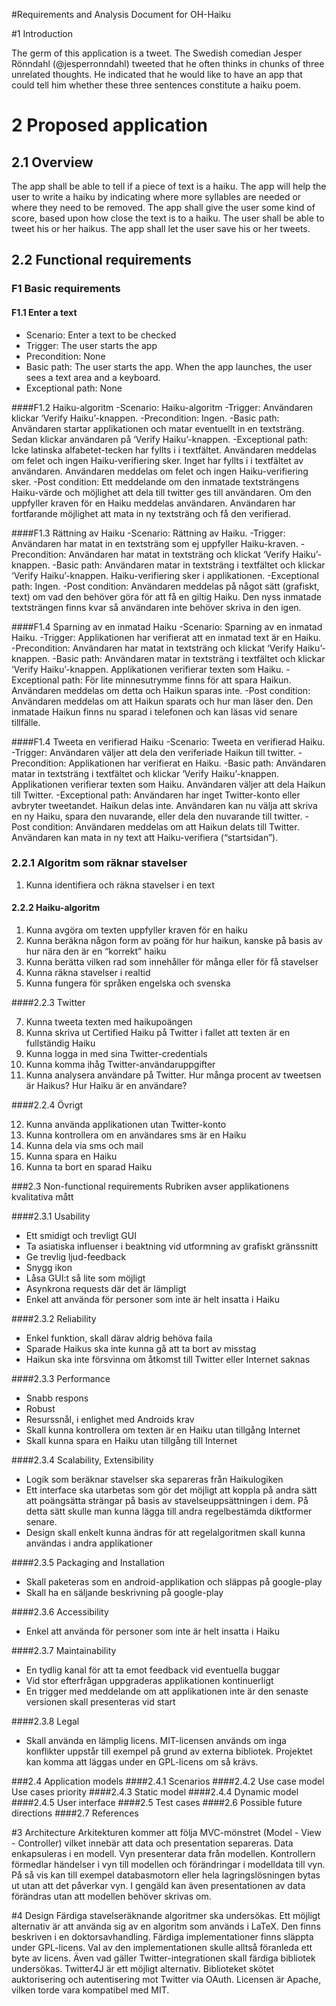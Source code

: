 #Requirements and Analysis Document for OH-Haiku

#1 Introduction

The germ of this application is a tweet. The Swedish comedian Jesper Rönndahl (@jesperronndahl)
tweeted that he often thinks in chunks of three unrelated thoughts. He indicated that he would 
like to have an app that could tell him whether these three sentences constitute a haiku poem.

# 2 Proposed application
## 2.1 Overview
The app shall be able to tell if a piece of text is a haiku. 
The app will help the user to write a haiku by indicating where more syllables are needed
or where they need to be removed.
The app shall give the user some kind of score, based upon how close the text is to a haiku.
The user shall be able to tweet his or her haikus.
The app shall let the user save his or her tweets.
## 2.2 Functional requirements

### F1 Basic requirements
#### F1.1 Enter a text
- Scenario: Enter a text to be checked
- Trigger: The user starts the app
- Precondition: None
- Basic path:
The user starts the app. When the app launches, the user sees a text area and a keyboard.
- Exceptional path: None

####F1.2 Haiku-algoritm
-Scenario: 
Haiku-algoritm
-Trigger: 
Användaren klickar ‘Verify Haiku’-knappen.
-Precondition:
Ingen.
-Basic path:
Användaren startar applikationen och matar eventuellt in en textsträng. Sedan klickar användaren på ‘Verify Haiku’-knappen.
-Exceptional path: 
Icke latinska alfabetet-tecken har fyllts i i textfältet. Användaren meddelas om felet och ingen Haiku-verifiering sker.
Inget har fyllts i i textfältet av användaren. Användaren meddelas om felet och ingen Haiku-verifiering sker.
-Post condition:
Ett meddelande om den inmatade textsträngens Haiku-värde och möjlighet att dela till twitter ges till användaren. Om den uppfyller kraven för en Haiku meddelas användaren. Användaren har fortfarande möjlighet att mata in ny textsträng och få den verifierad.

####F1.3 Rättning av Haiku
-Scenario: 
Rättning av Haiku.
-Trigger: 
Användaren har matat in en textsträng som ej uppfyller Haiku-kraven.
-Precondition:
Användaren har matat in textsträng och klickat ‘Verify Haiku’-knappen. 
-Basic path:
Användaren matar in textsträng i textfältet och klickar ‘Verify Haiku’-knappen. Haiku-verifiering sker i applikationen.
-Exceptional path: 
Ingen.
-Post condition:
Användaren meddelas på något sätt (grafiskt, text) om vad den behöver göra för att få en giltig Haiku. Den nyss inmatade textsträngen finns kvar så användaren inte behöver skriva in den igen.

####F1.4 Sparning av en inmatad Haiku
-Scenario: 
Sparning av en inmatad Haiku.
-Trigger: 
Applikationen har verifierat att en inmatad text är en Haiku.
-Precondition:
Användaren har matat in textsträng och klickat ‘Verify Haiku’-knappen. 
-Basic path:
Användaren matar in textsträng i textfältet och klickar ‘Verify Haiku’-knappen. Applikationen verifierar texten som Haiku.
-Exceptional path: 
För lite minnesutrymme finns för att spara Haikun. Användaren meddelas om detta och Haikun sparas inte.
-Post condition:
Användaren meddelas om att Haikun sparats och hur man läser den. Den inmatade Haikun finns nu sparad i telefonen och kan läsas vid senare tillfälle.
 
####F1.4 Tweeta en verifierad Haiku
-Scenario: 
Tweeta en verifierad Haiku.
-Trigger: 
Användaren väljer att dela den veriferiade Haikun till twitter.
-Precondition:
Applikationen har verifierat en Haiku.
-Basic path:
Användaren matar in textsträng i textfältet och klickar ‘Verify Haiku’-knappen. Applikationen verifierar texten som Haiku. Användaren väljer att dela Haikun till Twitter. 
-Exceptional path: 
Användaren har inget Twitter-konto eller avbryter tweetandet. Haikun delas inte. Användaren kan nu välja att skriva en ny Haiku, spara den nuvarande, eller dela den nuvarande till twitter.
-Post condition:
Användaren meddelas om att Haikun delats till Twitter. Användaren kan mata in ny text att Haiku-verifiera (“startsidan”).

### 2.2.1 Algoritm som räknar stavelser
1.	Kunna identifiera och räkna stavelser i en text
#### 2.2.2 Haiku-algoritm
1.	Kunna avgöra om texten uppfyller kraven för en haiku
2.	Kunna beräkna någon form av poäng för hur haikun, kanske på basis av hur nära den är en “korrekt” haiku
3.	Kunna berätta vilken rad som innehåller för många eller för få stavelser
4.	Kunna räkna stavelser i realtid
5.	Kunna fungera för språken engelska och svenska 

####2.2.3 Twitter
	
7.	Kunna tweeta texten med haikupoängen
8.	Kunna skriva ut Certified Haiku på Twitter i fallet att texten är en fullständig Haiku
9.	Kunna logga in med sina Twitter-credentials
10.	Kunna komma ihåg Twitter-användaruppgifter
11.	Kunna analysera användare på Twitter. Hur många procent av tweetsen är Haikus? Hur Haiku är en användare?

####2.2.4 Övrigt

12.	Kunna använda applikationen utan Twitter-konto
13.	Kunna kontrollera om en användares sms är en Haiku
14.	Kunna dela via sms och mail
15.	Kunna spara en Haiku
16.	Kunna ta bort en sparad Haiku
	
###2.3 Non-functional requirements
Rubriken avser applikationens kvalitativa mått

####2.3.1 Usability

- Ett smidigt och trevligt GUI
- Ta asiatiska influenser i beaktning vid utformning av grafiskt gränssnitt
- Ge trevlig ljud-feedback
- Snygg ikon
- Låsa GUI:t så lite som möjligt 
- Asynkrona requests där det är lämpligt
- Enkel att använda för personer som inte är helt insatta i Haiku

####2.3.2 Reliability

- Enkel funktion, skall därav aldrig behöva faila
- Sparade Haikus ska inte kunna gå att ta bort av misstag 
- Haikun ska inte försvinna om åtkomst till Twitter eller Internet saknas 

####2.3.3 Performance

- Snabb respons
- Robust
- Resurssnål, i enlighet med Androids krav
- Skall kunna kontrollera om texten är en Haiku utan tillgång Internet
- Skall kunna spara en Haiku utan tillgång till Internet

####2.3.4 Scalability, Extensibility

- Logik som beräknar stavelser ska separeras från Haikulogiken
- Ett interface ska utarbetas som gör det möjligt att koppla på andra sätt att poängsätta strängar på basis av stavelseuppsättningen i dem. På detta sätt skulle man kunna lägga till andra regelbestämda diktformer senare.
- Design skall enkelt kunna ändras för att regelalgoritmen skall kunna användas i andra applikationer

####2.3.5 Packaging and Installation

- Skall paketeras som en android-applikation och släppas på google-play
- Skall ha en säljande beskrivning på google-play

####2.3.6 Accessibility

- Enkel att använda för personer som inte är helt insatta i Haiku

####2.3.7 Maintainability

- En tydlig kanal för att ta emot feedback vid eventuella buggar
- Vid stor efterfrågan uppgraderas applikationen kontinuerligt
- En trigger med meddelande om att applikationen inte är den senaste versionen skall presenteras vid start

####2.3.8 Legal
- Skall använda en lämplig licens. MIT-licensen används om inga konflikter uppstår till exempel på grund av externa bibliotek. Projektet kan komma att läggas under en GPL-licens om så krävs.

###2.4 Application models 
####2.4.1 Scenarios 
####2.4.2 Use case model Use cases priority 
####2.4.3 Static model 
####2.4.4 Dynamic model
####2.4.5 User interface
####2.5 Test cases
####2.6 Possible future directions
####2.7 References

 





#3 Architecture
Arkitekturen kommer att följa MVC-mönstret (Model - View - Controller) vilket innebär att data och presentation separeras. 
Data enkapsuleras i en modell. Vyn presenterar data från modellen. Kontrollern förmedlar händelser i vyn till modellen och förändringar i modelldata till vyn.
På så vis kan till exempel databasmotorn eller hela lagringslösningen bytas ut utan att det påverkar vyn. I gengäld kan även presentationen av data förändras utan att modellen behöver skrivas om. 

#4 Design
Färdiga stavelseräknande algoritmer ska undersökas. Ett möjligt alternativ är att använda sig av en algoritm som används i LaTeX. Den finns beskriven i en doktorsavhandling. Färdiga implementationer finns släppta under GPL-licens. Val av den implementationen skulle alltså föranleda ett byte av licens.
Även vad gäller Twitter-integrationen skall färdiga bibliotek undersökas. Twitter4J är ett möjligt alternativ. Biblioteket skötet auktorisering och autentisering mot Twitter via OAuth. Licensen är Apache, vilken torde vara kompatibel med MIT.